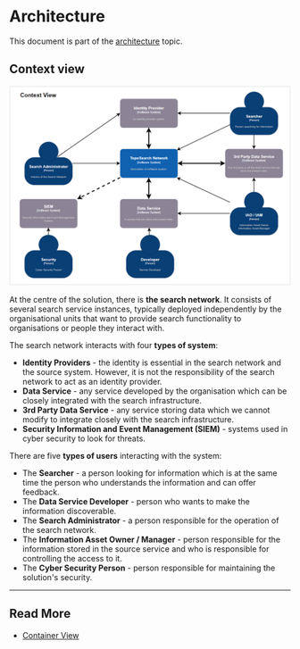 # Architecture

This document is part of the [architecture](./architecture.md) topic. 

## Context view

![Context](./images/c4-context.png)

At the centre of the solution, there is **the search network**. It consists of several search service instances, typically deployed independently by the organisational units that want to provide search functionality to organisations or people they interact with. 

The search network interacts with four **types of system**:

* **Identity Providers** - the identity is essential in the search network and the source system. However, it is not the responsibility of the search network to act as an identity provider. 
* **Data Service** - any service developed by the organisation which can be closely integrated with the search infrastructure.
* **3rd Party Data Service** - any service storing data which we cannot modify to integrate closely with the search infrastructure.
* **Security Information and Event Management (SIEM)** - systems used in cyber security to look for threats.


There are five **types of users** interacting with the system:

* The **Searcher** - a person looking for information which is at the same time the person who understands the information and can offer feedback.
* The **Data Service Developer** - person who wants to make the information discoverable. 
* The **Search Administrator** - a person responsible for the operation of the search network.
* The **Information Asset Owner / Manager** - person responsible for the information stored in the source service and who is responsible for controlling the access to it. 
* The **Cyber Security Person** - person responsible for maintaining the solution's security. 

---
## Read More 
* [Container View](./a-container-view.md)